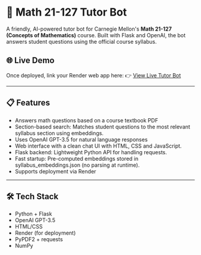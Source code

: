 # 🧮 Math 21-127 Tutor Bot
 
A friendly, AI-powered tutor bot for Carnegie Mellon's **Math 21-127 (Concepts of Mathematics)** course. 
Built with Flask and OpenAI, the bot answers student questions using the official course syllabus.
 
## 🌐 Live Demo
Once deployed, link your Render web app here: 
👉 [View Live Tutor Bot](https://karolena-math-tutor-bot.onrender.com)
 
---
 
## 📋 Features
- Answers math questions based on a course textbook PDF
- Section-based search: Matches student questions to the most relevant syllabus section using embeddings.
- Uses OpenAI GPT-3.5 for natural language responses
- Web interface with a clean chat UI with HTML, CSS and JavaScript.
- Flask backend: Lightweight Python API for handling requests.
- Fast startup: Pre-computed embeddings stored in syllabus_embeddings.json (no parsing at runtime).
- Supports deployment via Render
 
 
---
 
## 🛠 Tech Stack
 
- Python + Flask
- OpenAI GPT-3.5
- HTML/CSS
- Render (for deployment)
- PyPDF2 + requests
- NumPy
